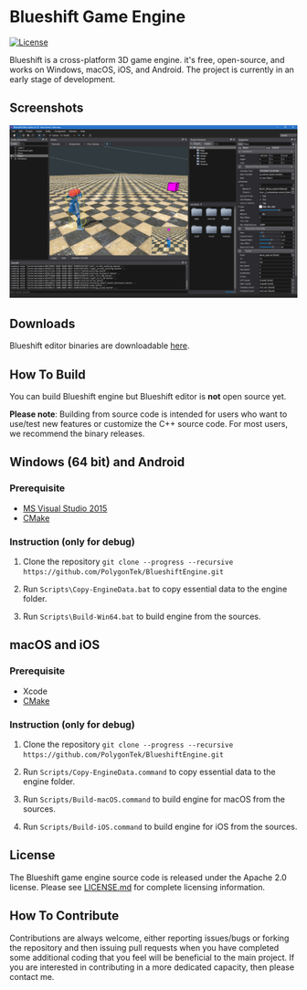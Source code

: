 ﻿Blueshift Game Engine
=======================

[![License](https://img.shields.io/badge/Licence-Apache2.0-blue.svg)]()

Blueshift is a cross-platform 3D game engine. it's free, open-source, and works on Windows, macOS, iOS, and Android.
The project is currently in an early stage of development.

Screenshots
-------------------

![Screenshot1](Screenshots/screenshot1.png)

Downloads
-------------------

Blueshift editor binaries are downloadable [here](https://github.com/PolygonTek/BlueshiftEngine/releases).

How To Build
-------------------

You can build Blueshift engine but Blueshift editor is **not** open source yet.

**Please note**: Building from source code is intended for users who want to use/test new features or customize the C++ source code. For most users, we recommend the binary releases.

## Windows (64 bit) and Android

### Prerequisite

  * [MS Visual Studio 2015](https://www.visualstudio.com/downloads/)
  * [CMake](https://cmake.org/download/)

### Instruction (only for debug)

  1. Clone the repository `git clone --progress --recursive https://github.com/PolygonTek/BlueshiftEngine.git`

  2. Run `Scripts\Copy-EngineData.bat` to copy essential data to the engine folder.

  3. Run `Scripts\Build-Win64.bat` to build engine from the sources.

## macOS and iOS

### Prerequisite

  * Xcode
  * [CMake](https://cmake.org/download/)

### Instruction (only for debug)

  1. Clone the repository `git clone --progress --recursive https://github.com/PolygonTek/BlueshiftEngine.git`

  2. Run `Scripts/Copy-EngineData.command` to copy essential data to the engine folder.

  3. Run `Scripts/Build-macOS.command` to build engine for macOS from the sources.

  4. Run `Scripts/Build-iOS.command` to build engine for iOS from the sources.

License
-------------------

The Blueshift game engine source code is released under the Apache 2.0 license. Please see [LICENSE.md](LICENSE.md) for complete licensing information.

How To Contribute
-------------------

Contributions are always welcome, either reporting issues/bugs or forking the repository and then issuing pull requests when you have completed some additional coding that you feel will be beneficial to the main project. If you are interested in contributing in a more dedicated capacity, then please contact me.
